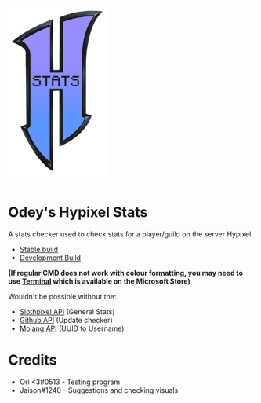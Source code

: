 <img height=360 width=200  src=logo.png>

# Odey's Hypixel Stats

A stats checker used to check stats for a player/guild on the server Hypixel.

- <a href="https://github.com/OdeyDev/Odeys-Hypixel-Stats/releases/tag/v1.2.0-stable">Stable build</a>
- <a href="https://github.com/OdeyDev/Odeys-Hypixel-Stats/releases/tag/v1.2.1-beta">Development Build</a>

**(If regular CMD does not work with colour formatting, you may need to use <a href="https://apps.microsoft.com/store/detail/windows-terminal/9N0DX20HK701?hl=en-gb&gl=gb">Terminal</a> which is available on the Microsoft Store)**

Wouldn't be possible without the:
- <a href="https://docs.slothpixel.me/">Slothpixel API</a> (General Stats)
- <a href="docs.github.com">Github API</a> (Update checker)
- <a href="https://wiki.vg/Mojang_API">Mojang API</a> (UUID to Username)


# Credits
- Ori <3#0513 - Testing program <br>
- Jaison#1240 - Suggestions and checking visuals <br>



